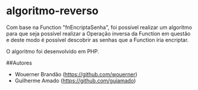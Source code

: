 # algoritmo-reverso

Com base na Function "fnEncriptaSenha", foi possível realizar um algoritmo para que seja possível realizar a Operação inversa da Function em questão e deste modo é possível descobrir as senhas que a Function iria encriptar.

O algoritmo foi desenvolvido em PHP.

##Autores

- Wouerner Brandão (https://github.com/wouerner)
- Guilherme Amado (https://github.com/guiamado)
